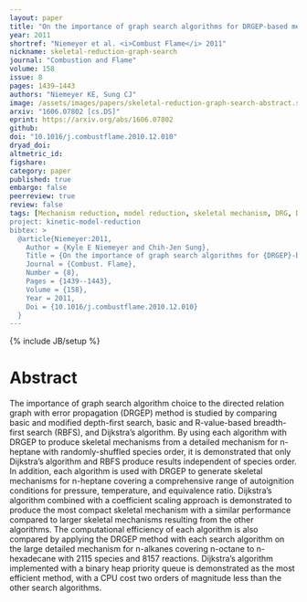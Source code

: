 ```yaml
---
layout: paper
title: "On the importance of graph search algorithms for DRGEP-based mechanism reduction methods"
year: 2011
shortref: "Niemeyer et al. <i>Combust Flame</i> 2011"
nickname: skeletal-reduction-graph-search
journal: "Combustion and Flame"
volume: 158
issue: 8
pages: 1439–1443
authors: "Niemeyer KE, Sung CJ"
image: /assets/images/papers/skeletal-reduction-graph-search-abstract.svg
arxiv: "1606.07802 [cs.DS]"
eprint: https://arxiv.org/abs/1606.07802
github:
doi: "10.1016/j.combustflame.2010.12.010"
dryad_doi:
altmetric_id:
figshare:
category: paper
published: true
embargo: false
peerreview: true
review: false
tags: [Mechanism reduction, model reduction, skeletal mechanism, DRG, DRGEP, graph search algorithm, Dijkstra's algorithm]
project: kinetic-model-reduction
bibtex: >
  @article{Niemeyer:2011,
    Author = {Kyle E Niemeyer and Chih-Jen Sung},
    Title = {On the importance of graph search algorithms for {DRGEP}-based mechanism reduction methods},
    Journal = {Combust. Flame},
    Number = {8},
    Pages = {1439--1443},
    Volume = {158},
    Year = 2011,
    Doi = {10.1016/j.combustflame.2010.12.010}
  }
---
```

{% include JB/setup %}

# Abstract

The importance of graph search algorithm choice to the directed relation graph with error propagation (DRGEP) method is studied by comparing basic and modified depth-first search, basic and R-value-based breadth-first search (RBFS), and Dijkstra’s algorithm. By using each algorithm with DRGEP to produce skeletal mechanisms from a detailed mechanism for n-heptane with randomly-shuffled species order, it is demonstrated that only Dijkstra’s algorithm and RBFS produce results independent of species order. In addition, each algorithm is used with DRGEP to generate skeletal mechanisms for n-heptane covering a comprehensive range of autoignition conditions for pressure, temperature, and equivalence ratio. Dijkstra’s algorithm combined with a coefficient scaling approach is demonstrated to produce the most compact skeletal mechanism with a similar performance compared to larger skeletal mechanisms resulting from the other algorithms. The computational efficiency of each algorithm is also compared by applying the DRGEP method with each search algorithm on the large detailed mechanism for n-alkanes covering n-octane to n-hexadecane with 2115 species and 8157 reactions. Dijkstra’s algorithm implemented with a binary heap priority queue is demonstrated as the most efficient method, with a CPU cost two orders of magnitude less than the other search algorithms.
